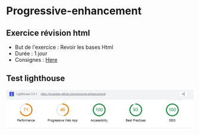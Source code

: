# Progressive-enhancement
## Exercice révision html

- But de l'exercice : Revoir les bases Html
- Durée : 1 jour
- Consignes : [Here](https://github.com/becodeorg/Johnson2/blob/master/02-HTML-CSS/progressive-enhancement/readme.md)
## Test lighthouse
![lighthouse](progressive-enhancement-lighthousetest.PNG)
